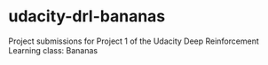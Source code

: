# udacity-drl-bananas
Project submissions for Project 1 of the Udacity Deep Reinforcement Learning class: Bananas
